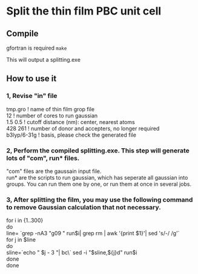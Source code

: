 # Split the thin film PBC unit cell

## Compile 
gfortran is required
`make`

This will output a splitting.exe


## How to use it

### 1, Revise "in" file

tmp.gro               ! name of thin film grop file     
12                    ! number of cores to run gaussian     
1.5 0.5               ! cutoff distance (nm): center, nearest atoms     
428 261               ! number of donor and accepters, no longer required      
b3lyp/6-31g           ! basis, please check the generated file    


### 2, Perform the compiled splitting.exe. This step will generate lots of "com", run* files.    
"com" files are the gaussain input file.    
run* are the scripts to run gaussian, which has seperate all gaussian into groups. You can run them one by one, or run them at once in several jobs. 


### 3, After splitting the film, you may use  the following command to remove Gaussian calculation that not necessary.     
    
for i in {1..300}     
do     
line= \`grep -nA3 "g09 " run$i| grep rm | awk '{print $1}'| sed  's/-/ /g'\`      
for j in $line      
do     
sline=\`echo " $j - 3 "| bc\`      
sed -i "$sline,${j}d" run$i    
done  
done   
